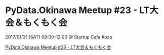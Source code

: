 # PyData.Okinawa Meetup #23 - LT大会＆もくもく会

2017/01/21 (SAT) 09:00-12:00 @ Startup Cafe Koza

[PyData.Okinawa Meetup #23 - LT大会＆もくもく会](https://pydataokinawa.connpass.com/event/52445/)